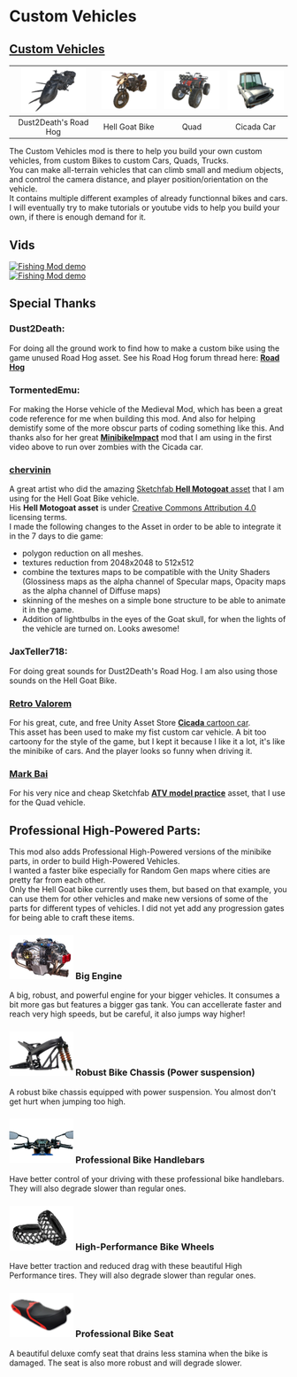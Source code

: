 <!--Read this in github to have all the visuals and formatting: https://github.com/manux32/7dtdSdxMods/tree/master/Manux_HPMiniBike-->

# Custom Vehicles

## [Custom Vehicles](Manux_CustomVehicles)  
| ![img](Icons/roadHogChassis.png) | ![img](Icons/hellGoatBikeChassis.png) | ![img](Icons/quadChassis.png) | ![img](Icons/cicadaCarChassis.png) |
|:---:|:---:|:---:|:---:|  
| Dust2Death's Road Hog | Hell Goat Bike | Quad | Cicada Car |

The Custom Vehicles mod is there to help you build your own custom vehicles, from custom Bikes to custom Cars, Quads, Trucks.  
You can make all-terrain vehicles that can climb small and medium objects, and control the camera distance, and player position/orientation on the vehicle.  
It contains multiple different examples of already functionnal bikes and cars.  
I will eventually try to make tutorials or youtube vids to help you build your own, if there is enough demand for it.

## Vids
[![Fishing Mod demo](http://img.youtube.com/vi/jd1xWsgqwCg/0.jpg)](https://www.youtube.com/watch?v=jd1xWsgqwCg "Custom Car")  
[![Fishing Mod demo](http://img.youtube.com/vi/au5lZz8cKmQ/0.jpg)](https://www.youtube.com/watch?v=au5lZz8cKmQ "Custom All Terrain Vehicles")  

## Special Thanks
### Dust2Death: 
For doing all the ground work to find how to make a custom bike using the game unused Road Hog asset.
See his Road Hog forum thread here: [**Road Hog**](https://7daystodie.com/forums/showthread.php?87828-Road-Hog-SDX)  
### TormentedEmu:
For making the Horse vehicle of the Medieval Mod, which has been a great code reference for me when building this mod. And also for helping demistify some of the more obscur parts of coding something like this.
And thanks also for her great [**MinibikeImpact**](https://github.com/TormentedEmu/7DTD-SDX-Mods/tree/master/MinibikeImpact) mod that I am using in the first video above to run over zombies with the Cicada car.
### [chervinin](https://sketchfab.com/chervinin)
A great artist who did the amazing [Sketchfab **Hell Motogoat** asset](https://skfb.ly/TCEV) that I am using for the Hell Goat Bike vehicle.  
His **Hell Motogoat asset** is under [Creative Commons Attribution 4.0](https://creativecommons.org/licenses/by/4.0/) licensing terms.  
I made the following changes to the Asset in order to be able to integrate it in the 7 days to die game:
- polygon reduction on all meshes.
- textures reduction from 2048x2048 to 512x512
- combine the textures maps to be compatible with the Unity Shaders (Glossiness maps as the alpha channel of Specular maps, Opacity maps as the alpha channel of Diffuse maps)
- skinning of the meshes on a simple bone structure to be able to animate it in the game.
- Addition of lightbulbs in the eyes of the Goat skull, for when the lights of the vehicle are turned on. Looks awesome!
### JaxTeller718: 
For doing great sounds for Dust2Death's Road Hog. I am also using those sounds on the Hell Goat Bike.
### [Retro Valorem](https://assetstore.unity.com/publishers/22495)
For his great, cute, and free Unity Asset Store [**Cicada** cartoon car](https://assetstore.unity.com/packages/3d/vehicles/land/retro-cartoon-cars-cicada-96158).  
This asset has been used to make my fist custom car vehicle. A bit too cartoony for the style of the game, but I kept it because I like it a lot, it's like the minibike of cars. And the player looks so funny when driving it.

### [Mark Bai](https://sketchfab.com/bcfbox)
For his very nice and cheap Sketchfab [**ATV model practice**](https://skfb.ly/6x9oT) asset, that I use for the Quad vehicle.

## Professional High-Powered Parts:
This mod also adds Professional High-Powered versions of the minibike parts, in order to build High-Powered Vehicles.  
I wanted a faster bike especially for Random Gen maps where cities are pretty far from each other.  
Only the Hell Goat bike currently uses them, but based on that example, you can use them for other vehicles and make new versions of some of the parts for different types of vehicles.
I did not yet add any progression gates for being able to craft these items.  

### ![bigEngine](Icons/bigEngine.png) Big Engine
A big, robust, and powerful engine for your bigger vehicles. It consumes a bit more gas but features a bigger gas tank. You can accellerate faster and reach very high speeds, but be careful, it also jumps way higher!
### ![robustBikeChassis](Icons/robustBikeChassis.png) Robust Bike Chassis (Power suspension)
A robust bike chassis equipped with power suspension. You almost don't get hurt when jumping too high. 
### ![proBikeHandlebars](Icons/proBikeHandlebars.png) Professional Bike Handlebars
Have better control of your driving with these professional bike handlebars. They will also degrade slower than regular ones.  
### ![proBikeWheels](Icons/proBikeWheels.png) High-Performance Bike Wheels
Have better traction and reduced drag with these beautiful High Performance tires. They will also degrade slower than regular ones.  
### ![proBikeSeat](Icons/proBikeSeat.png) Professional Bike Seat
A beautiful deluxe comfy seat that drains less stamina when the bike is damaged. The seat is also more robust and will degrade slower.
